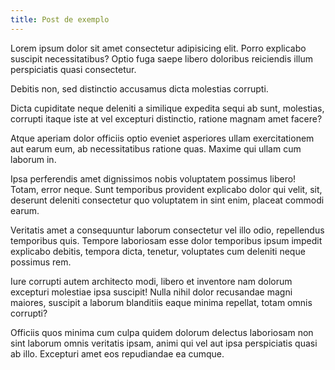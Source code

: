 ```yaml
---
title: Post de exemplo
---
```


Lorem ipsum dolor sit amet consectetur adipisicing elit. Porro explicabo suscipit necessitatibus? Optio fuga saepe libero doloribus reiciendis illum perspiciatis quasi consectetur. 

Debitis non, sed distinctio accusamus dicta molestias corrupti.

Dicta cupiditate neque deleniti a similique expedita sequi ab sunt, molestias, corrupti itaque iste at vel excepturi distinctio, ratione magnam amet facere?

Atque aperiam dolor officiis optio eveniet asperiores ullam exercitationem aut earum eum, ab necessitatibus ratione quas. Maxime qui ullam cum laborum in.

Ipsa perferendis amet dignissimos nobis voluptatem possimus libero! Totam, error neque. Sunt temporibus provident explicabo dolor qui velit, sit, deserunt deleniti consectetur quo voluptatem in sint enim, placeat commodi earum.

Veritatis amet a consequuntur laborum consectetur vel illo odio, repellendus temporibus quis. Tempore laboriosam esse dolor temporibus ipsum impedit explicabo debitis, tempora dicta, tenetur, voluptates cum deleniti neque possimus rem.

Iure corrupti autem architecto modi, libero et inventore nam dolorum excepturi molestiae ipsa suscipit! Nulla nihil dolor recusandae magni maiores, suscipit a laborum blanditiis eaque minima repellat, totam omnis corrupti?

Officiis quos minima cum culpa quidem dolorum delectus laboriosam non sint laborum omnis veritatis ipsam, animi qui vel aut ipsa perspiciatis quasi ab illo. Excepturi amet eos repudiandae ea cumque.